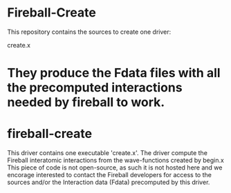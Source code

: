 Fireball-Create
===============

This repository contains the sources to create one
driver:

create.x

They produce the Fdata files with all the precomputed 
interactions needed by fireball to work.
=======
# fireball-create

This driver contains one executable 'create.x'. 
The driver compute the Fireball interatomic interactions from the wave-functions
created by begin.x
This piece of code is not open-source, as such it is not hosted here and we
encorage interested to contact the Fireball developers for access to the sources
and/or the Interaction data (Fdata) precomputed by this driver.

